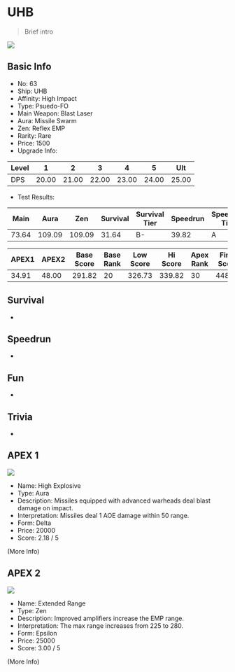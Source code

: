 # UHB

> Brief intro

<img src="/ships/ship_63.png" style={{zoom:1}}/>

## Basic Info

- No: 63
- Ship: UHB
- Affinity: High Impact
- Type: Psuedo-FO
- Main Weapon: Blast Laser
- Aura: Missile Swarm
- Zen: Reflex EMP
- Rarity: Rare
- Price: 1500
- Upgrade Info: 

| Level | 1 | 2 | 3 | 4 | 5 | Ult |
|--|--|--|--|--|--|--|
| DPS | 20.00 | 21.00 | 22.00 | 23.00 | 24.00 | 25.00 |

- Test Results: 

| Main | Aura | Zen | Survival | Survival Tier | Speedrun | Speedrun Tier | Fun | Fun Tier |
|--|--|--|--|--|--|--|--|--|
| 73.64 | 109.09 | 109.09 | 31.64 | B- | 39.82 | A | 37.64 | A- |

| APEX1 | APEX2 | Base Score | Base Rank | Low Score | Hi Score | Apex Rank | Final Score | FinalRank |
|--|--|--|--|--|--|--|--|--|
| 34.91 | 48.00 | 291.82 | 20 | 326.73 | 339.82 | 30 | 448.91 | 30 |

## Survival

-

## Speedrun

-

## Fun

-

## Trivia

-

## APEX 1

<img src="/ships/ship_63_apex_1.png" style={{zoom:1}}/>

- Name: High Explosive
- Type: Aura
- Description: Missiles equipped with advanced warheads deal blast damage on impact.
- Interpretation: Missiles deal 1 AOE damage within 50 range.
- Form: Delta
- Price: 20000
- Score: 2.18 / 5

(More Info)

## APEX 2

<img src="/ships/ship_63_apex_2.png" style={{zoom:1}}/>

- Name: Extended Range
- Type: Zen
- Description: Improved amplifiers increase the EMP range.
- Interpretation: The max range increases from 225 to 280.
- Form: Epsilon
- Price: 25000
- Score: 3.00 / 5

(More Info)
